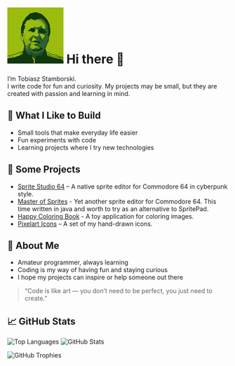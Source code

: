 # ![](avatar128.png) Hi there 👋

I’m Tobiasz Stamborski.  
I write code for fun and curiosity. My projects may be small, but they are created with passion and learning in mind.  

## 🔧 What I Like to Build
- Small tools that make everyday life easier  
- Fun experiments with code  
- Learning projects where I try new technologies  

## 🌟 Some Projects
- [Sprite Studio 64](https://github.com/tstamborski/sprite-studio-64) – A native sprite editor for Commodore 64 in cyberpunk style.  
- [Master of Sprites](https://github.com/tstamborski/master-of-sprites) - Yet another sprite editor for Commodore 64. This time written in java and worth to try as an alternative to SpritePad.
- [Happy Coloring Book](https://github.com/tstamborski/happy-coloring-book) - A toy application for coloring images.
- [Pixelart Icons](https://github.com/tstamborski/pixelart-icons) – A set of my hand-drawn icons.  

## 🌱 About Me
- Amateur programmer, always learning  
- Coding is my way of having fun and staying curious  
- I hope my projects can inspire or help someone out there  

> “Code is like art — you don’t need to be perfect, you just need to create.”

## 📈 GitHub Stats

![Top Languages](https://github-readme-stats.vercel.app/api/top-langs?username=tstamborski&theme=radical)
![GitHub Stats](https://github-readme-stats.vercel.app/api?username=tstamborski&show_icons=true&theme=radical)

![GitHub Trophies](https://github-profile-trophy.vercel.app/?username=tstamborski&theme=radical&no-frame=true&margin-w=15)

